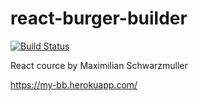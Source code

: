 # react-burger-builder

[![Build Status](https://travis-ci.org/mikhailsidorov/react-burger-builder.svg?branch=master)](https://travis-ci.org/mikhailsidorov/react-burger-builder)

React cource by Maximilian Schwarzmuller

https://my-bb.herokuapp.com/
